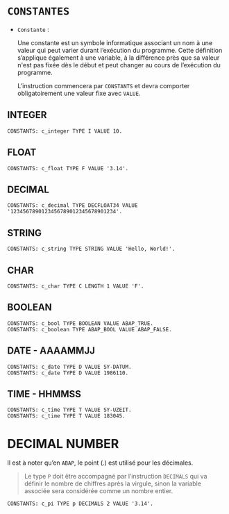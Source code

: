 # **`CONSTANTES`**

- `Constante` :

  Une constante est un symbole informatique associant un nom à une valeur qui peut varier durant l’exécution du programme. Cette définition s’applique également à une variable, à la différence près que sa valeur n'est pas fixée dès le début et peut changer au cours de l’exécution du programme.

  L’instruction commencera par `CONSTANTS` et devra comporter obligatoirement une valeur fixe avec `VALUE`.

## **INTEGER**

```JS
CONSTANTS: c_integer TYPE I VALUE 10.
```

## **FLOAT**

```JS
CONSTANTS: c_float TYPE F VALUE '3.14'.
```

## **DECIMAL**

```JS
CONSTANTS: c_decimal TYPE DECFLOAT34 VALUE '1234567890123456789012345678901234'.
```

## **STRING**

```JS
CONSTANTS: c_string TYPE STRING VALUE 'Hello, World!'.
```

## **CHAR**

```JS
CONSTANTS: c_char TYPE C LENGTH 1 VALUE 'F'.
```

## **BOOLEAN**

```JS
CONSTANTS: c_bool TYPE BOOLEAN VALUE ABAP_TRUE.
CONSTANTS: c_boolean TYPE ABAP_BOOL VALUE ABAP_FALSE.
```

## **DATE** - AAAAMMJJ

```JS
CONSTANTS: c_date TYPE D VALUE SY-DATUM.
CONSTANTS: c_date TYPE D VALUE 1986110.
```

## **TIME** - HHMMSS

```JS
CONSTANTS: c_time TYPE T VALUE SY-UZEIT.
CONSTANTS: c_time TYPE T VALUE 183045.
```

# **DECIMAL NUMBER**

Il est à noter qu’en `ABAP`, le point (.) est utilisé pour les décimales.

> Le type `P` doit être accompagné par l’instruction `DECIMALS` qui va définir le nombre de chiffres après la virgule, sinon la variable associée sera considérée comme un nombre entier.

```JS
CONSTANTS: c_pi TYPE p DECIMALS 2 VALUE '3.14'.
```
